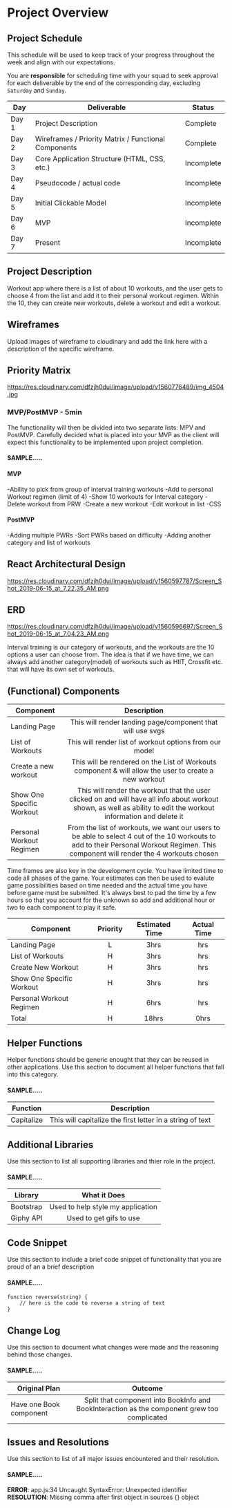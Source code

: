 # Project Overview

## Project Schedule

This schedule will be used to keep track of your progress throughout the week and align with our expectations.  

You are **responsible** for scheduling time with your squad to seek approval for each deliverable by the end of the corresponding day, excluding `Saturday` and `Sunday`.

|  Day | Deliverable | Status
|---|---| ---|
|Day 1| Project Description | Complete
|Day 2| Wireframes / Priority Matrix / Functional Components | Complete
|Day 3| Core Application Structure (HTML, CSS, etc.) | Incomplete
|Day 4| Pseudocode / actual code | Incomplete
|Day 5| Initial Clickable Model  | Incomplete
|Day 6| MVP | Incomplete
|Day 7| Present | Incomplete


## Project Description

Workout app where there is a list of about 10 workouts, and the user gets to choose 4 from the list and add it to their personal workout regimen. Within the 10, they can create new workouts, delete a workout and edit a workout. 

## Wireframes

Upload images of wireframe to cloudinary and add the link here with a description of the specific wireframe.

## Priority Matrix

https://res.cloudinary.com/dfzjh0dui/image/upload/v1560776489/img_4504.jpg

### MVP/PostMVP - 5min

The functionality will then be divided into two separate lists: MPV and PostMVP.  Carefully decided what is placed into your MVP as the client will expect this functionality to be implemented upon project completion.  

#### SAMPLE.....
#### MVP 

 -Ability to pick from group of interval training workouts
	-Add to personal Workout regimen (limit of 4)
	-Show 10 workouts for Interval category
	-Delete workout from PRW
	-Create a new workout
	-Edit workout in list
	-CSS

#### PostMVP 

-Adding multiple PWRs
-Sort PWRs based on difficulty
-Adding another category and list of workouts

## React Architectural Design

https://res.cloudinary.com/dfzjh0dui/image/upload/v1560597787/Screen_Shot_2019-06-15_at_7.22.35_AM.png

## ERD

https://res.cloudinary.com/dfzjh0dui/image/upload/v1560596697/Screen_Shot_2019-06-15_at_7.04.23_AM.png

Interval training is our category of workouts, and the workouts are the 10 options a user can choose from. The idea is that if we have time, we can always add another category(model) of workouts such as HIIT, Crossfit etc. that will have its own set of workouts.

## (Functional) Components

| Component | Description | 
| --- | :---: |  
| Landing Page | This will render landing page/component that will use svgs | 
| List of Workouts | This will render list of workout options from our model|
| Create a new workout | This will be rendered on the List of Workouts component & will allow the user to create a new workout|
| Show One Specific Workout | This will render the workout that the user clicked on and will have all info about workout shown, as well as ability to edit the workout information and delete it|
| Personal Workout Regimen | From the list of workouts, we want our users to be able to select 4 out of the 10 workouts to add to their Personal Workout Regimen. This component will render the 4 workouts chosen|



Time frames are also key in the development cycle.  You have limited time to code all phases of the game.  Your estimates can then be used to evalute game possibilities based on time needed and the actual time you have before game must be submitted. It's always best to pad the time by a few hours so that you account for the unknown so add and additional hour or two to each component to play it safe.

| Component | Priority | Estimated Time | Actual Time |
| --- | :---: |  :---: | :---: |
| Landing Page | L | 3hrs| hrs |
| List of Workouts | H | 3hrs| hrs |
| Create New Workout | H | 3hrs| hrs |
| Show One Specific Workout | H | 3hrs| hrs |
| Personal Workout Regimen | H | 6hrs| hrs |
| Total | H | 18hrs| 0hrs | 

## Helper Functions
Helper functions should be generic enought that they can be reused in other applications. Use this section to document all helper functions that fall into this category.

#### SAMPLE.....
| Function | Description | 
| --- | :---: |  
| Capitalize | This will capitalize the first letter in a string of text | 

## Additional Libraries
 Use this section to list all supporting libraries and thier role in the project. 
 
 #### SAMPLE.....
| Library | What it Does | 
| --- | :---: |  
| Bootstrap | Used to help style my application | 
| Giphy API | Used to get gifs to use | 


## Code Snippet

Use this section to include a brief code snippet of functionality that you are proud of an a brief description  

#### SAMPLE.....
```
function reverse(string) {
	// here is the code to reverse a string of text
}
```

## Change Log
 Use this section to document what changes were made and the reasoning behind those changes.  

#### SAMPLE.....
| Original Plan | Outcome | 
| --- | :---: |  
| Have one Book component | Split that component into BookInfo and BookInteraction as the component grew too complicated | 

## Issues and Resolutions
 Use this section to list of all major issues encountered and their resolution.

#### SAMPLE.....
**ERROR**: app.js:34 Uncaught SyntaxError: Unexpected identifier                                
**RESOLUTION**: Missing comma after first object in sources {} object
